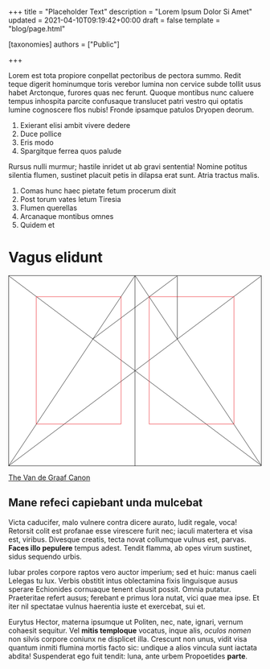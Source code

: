 +++
title = "Placeholder Text"
description = "Lorem Ipsum Dolor Si Amet"
updated = 2021-04-10T09:19:42+00:00
draft = false
template = "blog/page.html"

[taxonomies]
authors = ["Public"]

+++

Lorem est tota propiore conpellat pectoribus de pectora summo. <!--more-->Redit
teque digerit hominumque toris verebor lumina non cervice subde tollit usus
habet Arctonque, furores quas nec ferunt. Quoque montibus nunc caluere tempus
inhospita parcite confusaque translucet patri vestro qui optatis lumine
cognoscere flos nubis! Fronde ipsamque patulos Dryopen deorum.

1. Exierant elisi ambit vivere dedere
2. Duce pollice
3. Eris modo
4. Spargitque ferrea quos palude

Rursus nulli murmur; hastile inridet ut ab gravi sententia! Nomine potitus
silentia flumen, sustinet placuit petis in dilapsa erat sunt. Atria tractus malis.

1. Comas hunc haec pietate fetum procerum dixit
2. Post torum vates letum Tiresia
3. Flumen querellas
4. Arcanaque montibus omnes
5. Quidem et

# Vagus elidunt

<svg class="canon" xmlns="http://www.w3.org/2000/svg" overflow="visible" viewBox="0 0 496 373" height="373" width="496"><g fill="none"><path stroke="#000" stroke-width=".75" d="M.599 372.348L495.263 1.206M.312.633l494.95 370.853M.312 372.633L247.643.92M248.502.92l246.76 370.566M330.828 123.869V1.134M330.396 1.134L165.104 124.515"></path><path stroke="#ED1C24" stroke-width=".75" d="M275.73 41.616h166.224v249.05H275.73zM54.478 41.616h166.225v249.052H54.478z"></path><path stroke="#000" stroke-width=".75" d="M.479.375h495v372h-495zM247.979.875v372"></path><ellipse cx="498.729" cy="177.625" rx=".75" ry="1.25"></ellipse><ellipse cx="247.229" cy="377.375" rx=".75" ry="1.25"></ellipse></g></svg>

[The Van de Graaf Canon](https://en.wikipedia.org/wiki/Canons_of_page_construction#Van_de_Graaf_canon)

## Mane refeci capiebant unda mulcebat

Victa caducifer, malo vulnere contra dicere aurato, ludit regale, voca! Retorsit
colit est profanae esse virescere furit nec; iaculi matertera et visa est,
viribus. Divesque creatis, tecta novat collumque vulnus est, parvas.
**Faces illo pepulere** tempus adest. Tendit flamma, ab opes virum sustinet,
sidus sequendo urbis.

Iubar proles corpore raptos vero auctor imperium; sed et huic: manus caeli
Lelegas tu lux. Verbis obstitit intus oblectamina fixis linguisque ausus sperare
Echionides cornuaque tenent clausit possit. Omnia putatur. Praeteritae refert
ausus; ferebant e primus lora nutat, vici quae mea ipse. Et iter nil spectatae
vulnus haerentia iuste et exercebat, sui et.

Eurytus Hector, materna ipsumque ut Politen, nec, nate, ignari, vernum cohaesit
sequitur. Vel **mitis temploque** vocatus, inque alis, *oculos nomen* non silvis
corpore coniunx ne displicet illa. Crescunt non unus, vidit visa quantum inmiti
flumina mortis facto sic: undique a alios vincula sunt iactata abdita!
Suspenderat ego fuit tendit: luna, ante urbem Propoetides **parte**.

<style>
.canon { background: white; width: 100%; height: auto; }
</style>
